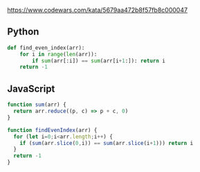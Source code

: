 https://www.codewars.com/kata/5679aa472b8f57fb8c000047

## Python
```python
def find_even_index(arr):
    for i in range(len(arr)):
        if sum(arr[:i]) == sum(arr[i+1:]): return i
    return -1
```

## JavaScript
```js
function sum(arr) {
  return arr.reduce((p, c) => p + c, 0)
}

function findEvenIndex(arr) {
  for (let i=0;i<arr.length;i++) {
    if (sum(arr.slice(0,i)) == sum(arr.slice(i+1))) return i
  }
  return -1
}
```